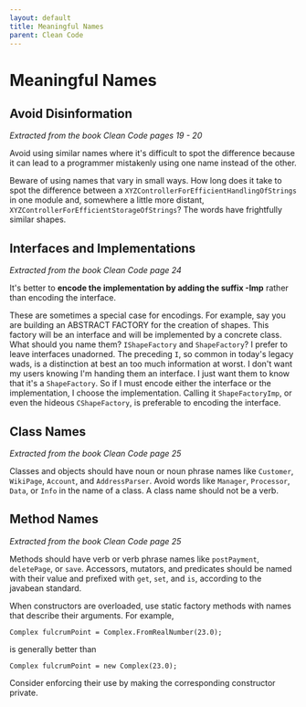 ```yaml
---
layout: default
title: Meaningful Names
parent: Clean Code
---
```


# Meaningful Names

## Avoid Disinformation

*Extracted from the book Clean Code pages 19 - 20*

Avoid using similar names where it's difficult to spot the difference because it can lead to a programmer mistakenly using one name instead of the other.

Beware of using names that vary in small ways. How long does it take to spot the difference between a `XYZControllerForEfficientHandlingOfStrings` in one module and, somewhere a little more distant, `XYZControllerForEfficientStorageOfStrings`? The words have frightfully similar shapes.

## Interfaces and Implementations

*Extracted from the book Clean Code page 24*

It's better to **encode the implementation by adding the suffix -Imp** rather than encoding the interface.

These are sometimes a special case for encodings. For example, say you are building an ABSTRACT FACTORY for the creation of shapes. This factory will be an interface and will be implemented by a concrete class. What should you name them? `IShapeFactory` and `ShapeFactory`? I prefer to leave interfaces unadorned. The preceding `I`, so common in today's legacy wads, is a distinction at best an too much information at worst. I don't want my users knowing I'm handing them an interface. I just want them to know that it's a `ShapeFactory`. So if I must encode either the interface or the implementation, I choose the implementation. Calling it `ShapeFactoryImp`, or even the hideous `CShapeFactory`, is preferable to encoding the interface.

## Class Names

*Extracted from the book Clean Code page 25*

Classes and objects should have noun or noun phrase names like `Customer`, `WikiPage`, `Account`, and `AddressParser`. Avoid words like `Manager`, `Processor`, `Data`, or `Info` in the name of a class. A class name should not be a verb.

## Method Names

*Extracted from the book Clean Code page 25*

Methods should have verb or verb phrase names like `postPayment`, `deletePage`, or `save`. Accessors, mutators, and predicates should be named with their value and prefixed with `get`, `set`, and `is`, according to the javabean standard.

When constructors are overloaded, use static factory methods with names that describe their arguments. For example,

`Complex fulcrumPoint = Complex.FromRealNumber(23.0);`

is generally better than

`Complex fulcrumPoint = new Complex(23.0);`

Consider enforcing their use by making the corresponding constructor private.
